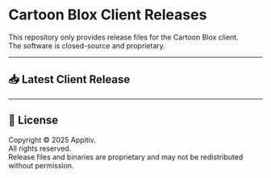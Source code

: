 # Cartoon Blox Client Releases

This repository only provides release files for the Cartoon Blox client.  
The software is closed-source and proprietary.  

---

## 📥 Latest Client Release



---

## 📜 License

Copyright © 2025 Appitiv.  
All rights reserved.  
Release files and binaries are proprietary and may not be redistributed without permission.
